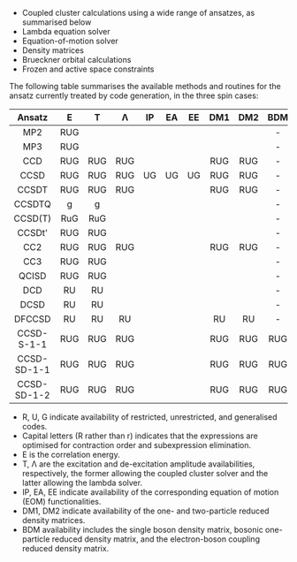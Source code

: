 - Coupled cluster calculations using a wide range of ansatzes, as summarised below
- Lambda equation solver
- Equation-of-motion solver
- Density matrices
- Brueckner orbital calculations
- Frozen and active space constraints

The following table summarises the available methods and routines for the ansatz currently treated by code generation, in the three spin cases:

| Ansatz      |   E   |   T   |   Λ   |  IP   |  EA   |  EE   |  DM1  |  DM2  |  BDM  |
| :---------: | :---: | :---: | :---: | :---: | :---: | :---: | :---: | :---: | :---: |
| MP2         |  RUG  |       |       |       |       |       |       |       |   -   |
| MP3         |  RUG  |       |       |       |       |       |       |       |   -   |
| CCD         |  RUG  |  RUG  |  RUG  |       |       |       |  RUG  |  RUG  |   -   |
| CCSD        |  RUG  |  RUG  |  RUG  |  UG   |  UG   |  UG   |  RUG  |  RUG  |   -   |
| CCSDT       |  RUG  |  RUG  |  RUG  |       |       |       |  RUG  |  RUG  |   -   |
| CCSDTQ      |   g   |   g   |       |       |       |       |       |       |   -   |
| CCSD(T)     |  RuG  |  RuG  |       |       |       |       |       |       |   -   |
| CCSDt'      |  RUG  |  RUG  |       |       |       |       |       |       |   -   |
| CC2         |  RUG  |  RUG  |  RUG  |       |       |       |  RUG  |  RUG  |   -   |
| CC3         |  RUG  |  RUG  |       |       |       |       |       |       |   -   |
| QCISD       |  RUG  |  RUG  |       |       |       |       |       |       |   -   |
| DCD         |  RU   |  RU   |       |       |       |       |       |       |   -   |
| DCSD        |  RU   |  RU   |       |       |       |       |       |       |   -   |
| DFCCSD      |  RU   |  RU   |  RU   |       |       |       |  RU   |  RU   |   -   |
| CCSD-S-1-1  |  RUG  |  RUG  |  RUG  |       |       |       |  RUG  |  RUG  |  RUG  |
| CCSD-SD-1-1 |  RUG  |  RUG  |  RUG  |       |       |       |  RUG  |  RUG  |  RUG  |
| CCSD-SD-1-2 |  RUG  |  RUG  |  RUG  |       |       |       |  RUG  |  RUG  |  RUG  |

- R, U, G indicate availability of restricted, unrestricted, and generalised codes.
- Capital letters (R rather than r) indicates that the expressions are optimised for contraction order and subexpression elimination.
- E is the correlation energy.
- T, Λ are the excitation and de-excitation amplitude availabilities, respectively, the former allowing the coupled cluster solver and the latter allowing the lambda solver.
- IP, EA, EE indicate availability of the corresponding equation of motion (EOM) functionalities.
- DM1, DM2 indicate availability of the one- and two-particle reduced density matrices.
- BDM availability includes the single boson density matrix, bosonic one-particle reduced density matrix, and the electron-boson coupling reduced density matrix.
